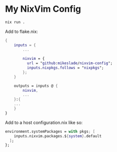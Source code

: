 # My NixVim Config

```bash
nix run .
```

Add to flake.nix:

```nix
{
    inputs = {
        ...
        
        nixvim = {
          url = "github:mikeslade/nixvim-config";
          inputs.nixpkgs.follows = "nixpkgs";
        };
    }

    outputs = inputs @ {
        nixvim,
        ...
    }:{
    ...
    }
}
```

Add to a host configuration.nix like so:

```nix
environment.systemPackages = with pkgs; [
    inputs.nixvim.packages.${system}.default
  ];
};
```
